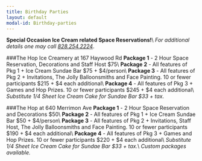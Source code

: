 ```yaml
---
title: Birthday Parties
layout: default
modal-id: Birthday-parties
---
```

**Special Occasion Ice Cream related Space Reservations!**\\
*For additional details one may call <a href="tel:+8282542224">828.254.2224</a>*.
    
###The Hop Ice Creamery at 167 Haywood Rd
**Package 1** - 2 Hour Space Reservation, Decorations and Staff Host $75\\
**Package 2** - All features of Pkg 1 + Ice Cream Sundae Bar $75 + $4/person\\
**Package 3** - All features of Pkg 2 + Invitations, The Jolly Balloonsmiths and Face Painting. 10 or fewer participants $215 + $4 each additional\\
**Package 4** - All features of Pkg 3 + Games and Hop Prizes. 10 or fewer participants $245 + $4 each additional\\
*Substitute 1/4 Sheet Ice Cream Cake for Sundae Bar $33 + tax.*

###The Hop at 640 Merrimon Ave
**Package 1** - 2 Hour Space Reservation and Decorations $50\\
**Package 2** - All features of Pkg 1 + Ice Cream Sundae Bar $50 + $4/person\\
**Package 3** - All features of Pkg 2 + Invitations, Staff Host, The Jolly Balloonsmiths and Face Painting. 10 or fewer participants $190 + $4 each additional\\
**Package 4** - All features of Pkg 3 + Games and Hop Prizes. 10 or fewer participants $220 + $4 each additional\\
*Substitute 1/4 Sheet Ice Cream Cake for Sundae Bar $33 + tax.*\\
*Custom packages available.*
